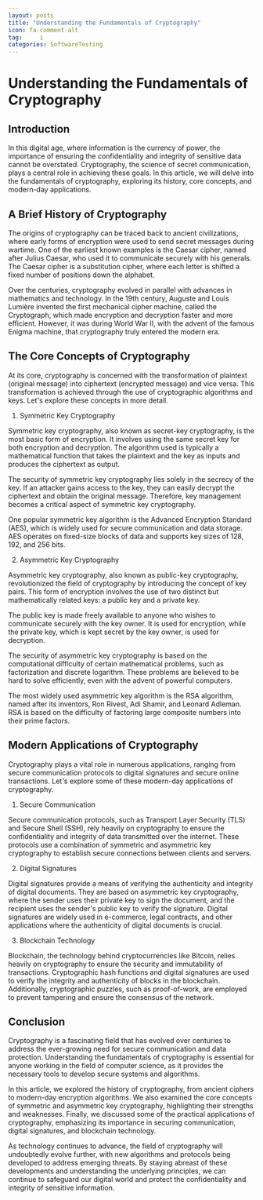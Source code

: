 ```yaml
---
layout: posts
title: "Understanding the Fundamentals of Cryptography"
icon: fa-comment-alt
tag:     i
categories: SoftwareTesting
---
```



# Understanding the Fundamentals of Cryptography

## Introduction

In this digital age, where information is the currency of power, the importance of ensuring the confidentiality and integrity of sensitive data cannot be overstated. Cryptography, the science of secret communication, plays a central role in achieving these goals. In this article, we will delve into the fundamentals of cryptography, exploring its history, core concepts, and modern-day applications.

## A Brief History of Cryptography

The origins of cryptography can be traced back to ancient civilizations, where early forms of encryption were used to send secret messages during wartime. One of the earliest known examples is the Caesar cipher, named after Julius Caesar, who used it to communicate securely with his generals. The Caesar cipher is a substitution cipher, where each letter is shifted a fixed number of positions down the alphabet.

Over the centuries, cryptography evolved in parallel with advances in mathematics and technology. In the 19th century, Auguste and Louis Lumière invented the first mechanical cipher machine, called the Cryptograph, which made encryption and decryption faster and more efficient. However, it was during World War II, with the advent of the famous Enigma machine, that cryptography truly entered the modern era.

## The Core Concepts of Cryptography

At its core, cryptography is concerned with the transformation of plaintext (original message) into ciphertext (encrypted message) and vice versa. This transformation is achieved through the use of cryptographic algorithms and keys. Let's explore these concepts in more detail.

1. Symmetric Key Cryptography

Symmetric key cryptography, also known as secret-key cryptography, is the most basic form of encryption. It involves using the same secret key for both encryption and decryption. The algorithm used is typically a mathematical function that takes the plaintext and the key as inputs and produces the ciphertext as output.

The security of symmetric key cryptography lies solely in the secrecy of the key. If an attacker gains access to the key, they can easily decrypt the ciphertext and obtain the original message. Therefore, key management becomes a critical aspect of symmetric key cryptography.

One popular symmetric key algorithm is the Advanced Encryption Standard (AES), which is widely used for secure communication and data storage. AES operates on fixed-size blocks of data and supports key sizes of 128, 192, and 256 bits.

2. Asymmetric Key Cryptography

Asymmetric key cryptography, also known as public-key cryptography, revolutionized the field of cryptography by introducing the concept of key pairs. This form of encryption involves the use of two distinct but mathematically related keys: a public key and a private key.

The public key is made freely available to anyone who wishes to communicate securely with the key owner. It is used for encryption, while the private key, which is kept secret by the key owner, is used for decryption.

The security of asymmetric key cryptography is based on the computational difficulty of certain mathematical problems, such as factorization and discrete logarithm. These problems are believed to be hard to solve efficiently, even with the advent of powerful computers.

The most widely used asymmetric key algorithm is the RSA algorithm, named after its inventors, Ron Rivest, Adi Shamir, and Leonard Adleman. RSA is based on the difficulty of factoring large composite numbers into their prime factors.

## Modern Applications of Cryptography

Cryptography plays a vital role in numerous applications, ranging from secure communication protocols to digital signatures and secure online transactions. Let's explore some of these modern-day applications of cryptography.

1. Secure Communication

Secure communication protocols, such as Transport Layer Security (TLS) and Secure Shell (SSH), rely heavily on cryptography to ensure the confidentiality and integrity of data transmitted over the internet. These protocols use a combination of symmetric and asymmetric key cryptography to establish secure connections between clients and servers.

2. Digital Signatures

Digital signatures provide a means of verifying the authenticity and integrity of digital documents. They are based on asymmetric key cryptography, where the sender uses their private key to sign the document, and the recipient uses the sender's public key to verify the signature. Digital signatures are widely used in e-commerce, legal contracts, and other applications where the authenticity of digital documents is crucial.

3. Blockchain Technology

Blockchain, the technology behind cryptocurrencies like Bitcoin, relies heavily on cryptography to ensure the security and immutability of transactions. Cryptographic hash functions and digital signatures are used to verify the integrity and authenticity of blocks in the blockchain. Additionally, cryptographic puzzles, such as proof-of-work, are employed to prevent tampering and ensure the consensus of the network.

## Conclusion

Cryptography is a fascinating field that has evolved over centuries to address the ever-growing need for secure communication and data protection. Understanding the fundamentals of cryptography is essential for anyone working in the field of computer science, as it provides the necessary tools to develop secure systems and algorithms.

In this article, we explored the history of cryptography, from ancient ciphers to modern-day encryption algorithms. We also examined the core concepts of symmetric and asymmetric key cryptography, highlighting their strengths and weaknesses. Finally, we discussed some of the practical applications of cryptography, emphasizing its importance in securing communication, digital signatures, and blockchain technology.

As technology continues to advance, the field of cryptography will undoubtedly evolve further, with new algorithms and protocols being developed to address emerging threats. By staying abreast of these developments and understanding the underlying principles, we can continue to safeguard our digital world and protect the confidentiality and integrity of sensitive information.
